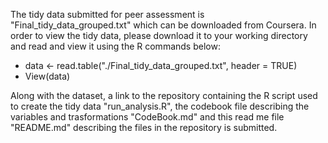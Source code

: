 The tidy data submitted for peer assessment is "Final_tidy_data_grouped.txt" which can be downloaded from Coursera. In order to view the tidy data, please download it to your working directory and read and view it using the R commands below:


- data <- read.table("./Final_tidy_data_grouped.txt", header = TRUE)
- View(data)


Along with the dataset, a link to the repository containing the R script used to create the tidy data "run_analysis.R", the codebook file describing the variables and trasformations "CodeBook.md" and this read me file "README.md" describing the files in the repository is submitted. 